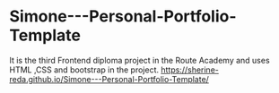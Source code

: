 # Simone---Personal-Portfolio-Template
It is the third Frontend diploma project in the Route Academy and uses HTML ,CSS and bootstrap in the project.
https://sherine-reda.github.io/Simone---Personal-Portfolio-Template/
